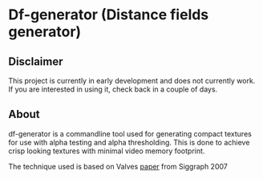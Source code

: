 # Df-generator (Distance fields generator)

## Disclaimer

This project is currently in early development and does not currently work.
If you are interested in using it, check back in a couple of days.

## About

df-generator is a commandline tool used for generating compact textures for 
use with alpha testing and alpha thresholding. This is done to achieve crisp 
looking textures with minimal video memory footprint.

The technique used is based on Valves [paper](http://www.valvesoftware.com/publications/2007/SIGGRAPH2007_AlphaTestedMagnification.pdf) 
from Siggraph 2007
